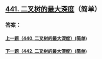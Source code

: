 ## [441. 二叉树的最大深度](https://leetcode-cn.com/problems/merge-two-sorted-lists/)（简单）





### 答案：



#### [上一题（440. 二叉树的最大深度）(简单)](https://github.com/sdwwld/leetCode/blob/master/src/main/java/com/wld/java/leetcode/leetCode0440.md)

#### [下一题（442. 二叉树的最大深度）(简单)](https://github.com/sdwwld/leetCode/blob/master/src/main/java/com/wld/java/leetcode/leetCode0442.md)